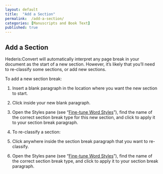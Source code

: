 ```yaml
---
layout: default
title:  "Add a Section"
permalink:  /add-a-section/
categories: [Manuscripts and Book Text]
published: true
---
```


<section data-type="chapter" class="hsecchapter" data-hederis-type="hsecchapter" id="add-a-section" data-pi-attrs="id: add-a-section" role="doc-chapter" title="Add a Section"><h1 data-hederis-type="hblkchaptitle" class="hblkchaptitle" id="p3GdzTPmw">Add a Section</h1>
    <p class="hblkp" data-hederis-type="hblkp" id="pgug6T2mY">Hederis:Convert will automatically interpret any page break in your document as the start of a new section. However, it&#8217;s likely that you&#8217;ll need to re-classify some sections, or add new sections.</p>
    <p class="hblkp" data-hederis-type="hblkp" id="pDoXqwprN">To add a new section break:</p>
    <ol class="hwprnum-list" data-hederis-type="hwprnum-list" id="pAtAOjGbZ"><li class="hblkoli" data-hederis-type="hblkoli" id="lilzoZmi6i"><p class="hblkoli" data-hederis-type="hblkoli" id="peFqKffrR">Insert a blank paragraph in the location where you want the new section to start.</p></li>
    <li class="hblkoli" data-hederis-type="hblkoli" id="li4DbDkyHp"><p class="hblkoli" data-hederis-type="hblkoli" id="pwsngsWxm">Click inside your new blank paragraph.</p></li>
    <li class="hblkoli" data-hederis-type="hblkoli" id="liRH0mc9xN"><p class="hblkoli" data-hederis-type="hblkoli" id="pgH209gXy">Open the Styles pane (see &#8220;<a href="{% post_url 2019-04-27-14-Fine-tuneWordStyles %}"><span class="Hyperlink">Fine-tune Word Styles</span></a>&#8221;), find the name of the correct section break type for this new section, and click to apply it to your section break paragraph.</p></li>
    <li class="hblkoli" data-hederis-type="hblkoli" id="liHvnoiGl6"><p class="hblkoli" data-hederis-type="hblkoli" id="pN3KmGFye">To re-classify a section:</p></li>
    <li class="hblkoli" data-hederis-type="hblkoli" id="liSH6EmNQf"><p class="hblkoli" data-hederis-type="hblkoli" id="pUBaAMvgq">Click anywhere inside the section break paragraph that you want to re-classify.</p></li>
    <li class="hblkoli" data-hederis-type="hblkoli" id="li6z5ADw47"><p class="hblkoli" data-hederis-type="hblkoli" id="pyQdWVYWg">Open the Styles pane (see &#8220;<a href="{% post_url 2019-04-27-14-Fine-tuneWordStyles %}"><span class="Hyperlink">Fine-tune Word Styles</span></a>&#8221;), find the name of the correct section break type, and click to apply it to your section break paragraph.</p></li>
    </ol>
    </section>
    